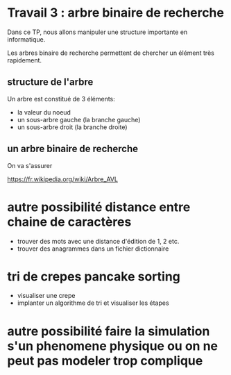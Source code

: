 # Travail 3 : arbre binaire de recherche

Dans ce TP, nous allons manipuler une structure importante en informatique.

Les arbres binaire de recherche permettent de chercher un élément très rapidement.

## structure de l'arbre

Un arbre est constitué de 3 éléments:
- la valeur du noeud
- un sous-arbre gauche (la branche gauche)
- un sous-arbre droit (la branche droite)

## un arbre binaire de recherche

On va s'assurer 


https://fr.wikipedia.org/wiki/Arbre_AVL





# autre possibilité distance entre chaine de caractères
- trouver des mots avec une distance d'édition de 1, 2 etc.
- trouver des anagrammes dans un fichier dictionnaire

# tri de crepes pancake sorting
- visualiser une crepe
- implanter un algorithme de tri et visualiser les étapes


# autre possibilité faire la simulation s'un phenomene physique ou on ne peut pas modeler trop complique
